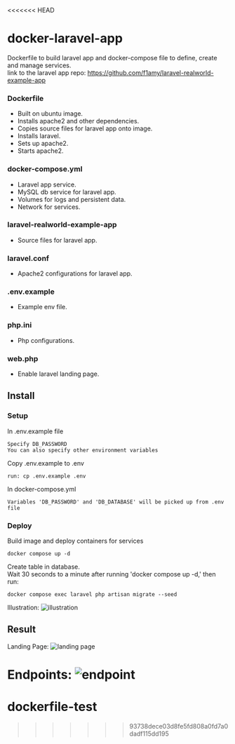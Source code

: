 <<<<<<< HEAD
# docker-laravel-app
Dockerfile to build laravel app and docker-compose file to define, create and manage services. <br>
link to the laravel app repo: https://github.com/f1amy/laravel-realworld-example-app

### Dockerfile
- Built on ubuntu image.
- Installs apache2 and other dependencies.
- Copies source files for laravel app onto image.
- Installs laravel.
- Sets up apache2.
- Starts apache2.

### docker-compose.yml
- Laravel app service.
- MySQL db service for laravel app.
- Volumes for logs and persistent data.
- Network for services.

### laravel-realworld-example-app
- Source files for laravel app.

### laravel.conf
- Apache2 configurations for laravel app.

### .env.example
- Example env file.

### php.ini
- Php configurations.

### web.php
- Enable laravel landing page.

## Install
### Setup
In .env.example file
```
Specify DB_PASSWORD
You can also specify other environment variables
```
Copy .env.example to .env
```
run: cp .env.example .env
```
In docker-compose.yml
```
Variables 'DB_PASSWORD' and 'DB_DATABASE' will be picked up from .env file
```
### Deploy
Build image and deploy containers for services
```
docker compose up -d
```
Create table in database.<br>
Wait 30 seconds to a minute after running 'docker compose up -d,' then run:
```
docker compose exec laravel php artisan migrate --seed
```
Illustration:
![illustration](./illustration.png)
## Result
Landing Page:
![landing page](./result-landing-page.png)


Endpoints:
![endpoint](./result-endpoints.png)
=======
# dockerfile-test
>>>>>>> 93738dece03d8fe5fd808a0fd7a0dadf115dd195
